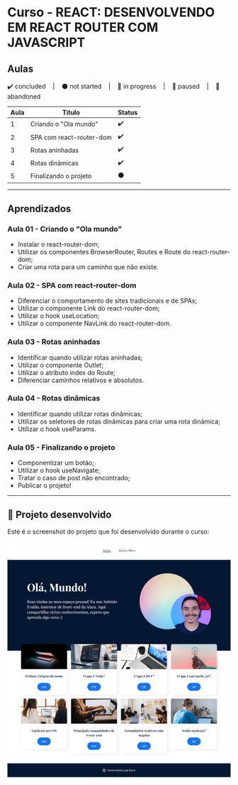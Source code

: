 # Curso - REACT: DESENVOLVENDO EM REACT ROUTER COM JAVASCRIPT

## Aulas
<p>
  ✔️ concluded &nbsp;&nbsp;&nbsp;|&nbsp;&nbsp;&nbsp;
  ⚫ not started &nbsp;&nbsp;&nbsp;|&nbsp;&nbsp;&nbsp;
  🔵 in progress &nbsp;&nbsp;&nbsp;|&nbsp;&nbsp;&nbsp;
  🔶 paused &nbsp;&nbsp;&nbsp;|&nbsp;&nbsp;&nbsp;
  🔴 abandoned 
</p>

| Aula | Titulo | Status |
| --- | --- | --- |
| 1 | Criando o "Ola mundo" | ✔️ |
| 2 | SPA com react-router-dom | ✔️ |
| 3 | Rotas aninhadas | ✔️ |
| 4 | Rotas dinâmicas | ✔️ |
| 5 | Finalizando o projeto | ⚫ |

---

## Aprendizados

### Aula 01 - Criando o "Ola mundo"
<ul>
  <li>Instalar o react-router-dom;</li>
  <li>Utilizar os componentes BrowserRouter, Routes e Route do react-router-dom;</li>
  <li>Criar uma rota para um caminho que não existe.</li>
</ul>

### Aula 02 - SPA com react-router-dom
<ul>
  <li>Diferenciar o comportamento de sites tradicionais e de SPAs;</li>
  <li>Utilizar o componente Link do react-router-dom;</li>
  <li>Utilizar o hook useLocation;</li>
  <li>Utilizar o componente NavLink do react-router-dom.</li>
</ul>

### Aula 03 - Rotas aninhadas
<ul>
  <li>Identificar quando utilizar rotas aninhadas;</li>
  <li>Utilizar o componente Outlet;</li>
  <li>Utilizar o atributo index do Route;</li>
  <li>Diferenciar caminhos relativos e absolutos.</li>
</ul>

### Aula 04 - Rotas dinâmicas
<ul>
  <li>Identificar quando utilizar rotas dinâmicas;</li>
  <li>Utilizar os seletores de rotas dinâmicas para criar uma rota dinâmica;</li>
  <li>Utilizar o hook useParams.</li>
</ul>

### Aula 05 - Finalizando o projeto
<ul>
  <li>Componentizar um botão;</li>
  <li>Utilizar o hook useNavigate;</li>
  <li>Tratar o caso de post não encontrado;</li>
  <li>Publicar o projeto!</li>
</ul>

---

## 🎯 Projeto desenvolvido
Este é o screenshot do projeto que foi desenvolvido durante o curso:

<p align="center">
  <img alt="Miniatura da imagem do projeto"src="../../.github/preview-olaMundo.png">
</p>
